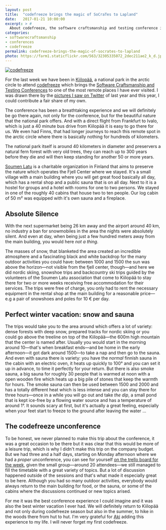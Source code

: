 ```yaml
---
layout: post
title:  "codefreeze brings the magic of SoCraTes to Lapland"
date:   2017-01-21 10:00:00
excerpt: > #
  About codefreeze, the software craftsmanship and testing conference in the arctic circle
categories:
- softwarecraftsmanship
- conferences
- codefreeze
permalink: codefreeze-brings-the-magic-of-socrates-to-lapland
photo: https://farm1.staticflickr.com/563/32305335072_2dec211ae2_k_d.jpg
---
```


[![codefreeze](https://farm1.staticflickr.com/563/32305335072_2dec211ae2_k_d.jpg)][flickr]

For the last week we have been in [Kiilopää][kiilopaa], a national park in the arctic circle to attend [codefreeze][cf] which brings the [Software Craftsmanship and Testing Conferences][socrates] to one of the most remote places I have ever visited. I was drawn there by the [pictures I saw on Twitter][hashtagcf] of last year and this year, I could contribute a fair share of my own.

The conference has been a breathtaking experience and we will definitely be go there again, not only for the conference, but for the beautiful nature that the national park offers. And with a direct flight from Frankfurt to Ivalo, which is just a 40 minute bus drive from Kiilopää it is easy to go there for us. We even had Finns, that had longer journeys to reach this remote spot in the arctic circle where there is basically nothing for hundreds of kilometers.

The national park itself is around 40 kilometers in diameter and preservers a natural fern forest with very old trees, they can reach up to 300 years before they die and will then keep standing for another 50 or more years. 

[Soumen Latu][sl] is a charitable organization in Finland that aims to preserve the nature which operates the Fjell Center where we stayed. It's a small village with a main building where you will get great food basically all day, which has a rental shop and a public sauna that is on all day. Next to it is a hostel for groups and a hotel with rooms for one to two persons. We stayed in one of the roughly 40 cabins that house two to ten people. Our log cabin of 50 m² was equipped with it's own sauna and a fireplace. 

## Absolute Silence

With the next supermarket being 26 km away and the airport around 40 km, no industry a ban for snowmobiles in the area the nights were absolutely silent. And even at day, when being just a few hundred meters away from the main building, you would here *not a thing*. 

The masses of snow, that blanketed the area created an incredible atmosphere and a fascinating black and white backdrop for the many outdoor activities you could have: between 1000 and 1500 the sun was above the horizon—not visible from the fjell center, though—and here we did nordic skiing, snowshoe trips and backcountry ski trips guided by the volunteers of the Soumen Latu association that come to Kiilopää to stay there for two or more weeks receiving free accommodation for their services. The trips were free of charge, you only had to rent the necessary equipment in the rental shop at the main building for a reasonable price—e.g a pair of snowshoes and poles for 10 € per day.

## Perfect winter vacation: snow and sauna

The trips would take you to the area around which offers a lot of variety: dense forests with deep snow, prepared tracks for nordic skiing or you could go above the treeline on top of the Kiilopää—the 600m high mountain that the center is named after. Usually you would start in the morning around 10—that's when breakfast ends—and be home in the early afternoon—it got dark around 1500—to take a nap and then go to the sauna. And even with sauna there is variety: you have the *normal* finnish sauna in the cabin with an electric oven, it heats up quickly to 100° and you can set it up in advance, to time it perfectly for your return. But there is also smoke sauna, a big sauna for roughly 30 people that is warmed at noon with a open wooden fire which heats up a big pile of stones that keep the warmth for hours. The smoke sauna can then be used between 1500 and 2000 and has a totally different heat which is less intense and you can stay there for three hours—once in a while you will go out and take *the dip*, a small pond that is kept ice-free by a flowing water source and has a temperature of around 1°. It sounds scary at first, but it's actually a great feeling, especially when your feet start to freeze to the ground after leaving the water …

## The codefreeze unconference

To be honest, we never planned to make this trip about the conference, it was a great occasion to be there but it was clear that this would be more of a leisure trip, which is why I didn't make this trip on the company budget. But we had three and a half days, starting on Monday afternoon where we had a *proper* unconference, you can see for yourself [on the trello board for the week][timetable], given the small group—around 20 attendees—we still managed to fill the timetable with a great variety of topics. But a lot of discussion happened outside of the sessions and that's what made it especially great to be here. Although you had so many outdoor activities, everybody would always return to the main building for food, or the sauna, or some of the cabins where the discussions continued or new topics arised.

For me it was the best conference experience I could imagine and it was also the best winter vacation I ever had. We will definitely return to Kiilopää and not only during codefreeze season but also in the summer, to hike in the woods there from hut to hut. I'm very grateful for [Aki][aki] adding this experience to my life. I will never forget my first codefreeze.

[kiilopaa]: http://www.kiilopaa.fi/en/home.html
[cf]: http://codefreeze.fi
[socrates]: https://socrates-conference.de/
[hashtagcf]: https://twitter.com/search?f=tweets&vertical=default&q=%23codefreeze&src=typd
[sl]: https://www.suomenlatu.fi/
[timetable]: https://trello.com/b/zIYeI0me/codefreeze-2017
[aki]: https://www.linkedin.com/in/rinkkasatiainen/de
[flickr]: https://www.flickr.com/photos/tacker/albums/72157677944796900